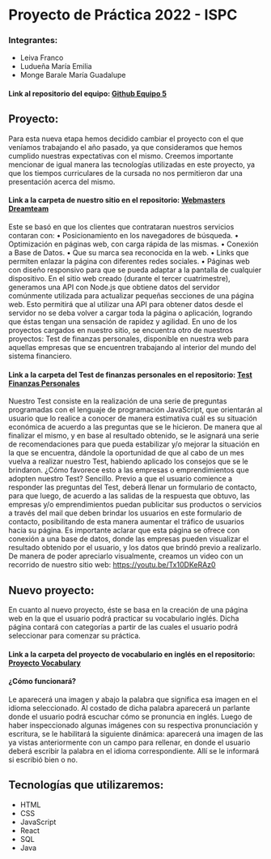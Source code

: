 # Proyecto de Práctica 2022 - ISPC

### Integrantes: 
 - Leiva Franco
 - Ludueña María Emilia
 - Monge Barale María Guadalupe

#### Link al repositorio del equipo: [Github Equipo 5](https://github.com/practicaproISPC/grupo-5-g5)

## Proyecto:
Para esta nueva etapa hemos decidido cambiar el proyecto con el que veníamos trabajando el año pasado, ya que consideramos que hemos cumplido nuestras expectativas con el mismo. Creemos importante mencionar de igual manera las tecnologías utilizadas en este proyecto, ya que los tiempos curriculares de la cursada no nos permitieron dar una presentación acerca del mismo.

#### Link a la carpeta de nuestro sitio en el repositorio: [Webmasters Dreamteam](https://github.com/practicaproISPC/grupo-5-g5/tree/main/Webmasters%20Dreamteam)

Este se basó en que los clientes que contrataran nuestros servicios contaran con:
    •	Posicionamiento en los navegadores de búsqueda.
    •	Optimización en páginas web, con carga rápida de las mismas.
    •	Conexión a Base de Datos.
    •	Que su marca sea reconocida en la web.
    •	Links que permiten enlazar la página con diferentes redes sociales.
    •	Páginas web con diseño responsivo para que se pueda adaptar a la pantalla de cualquier dispositivo.
En el sitio web creado (durante el tercer cuatrimestre), generamos una API con Node.js que obtiene datos del servidor comúnmente utilizada para actualizar pequeñas secciones de una página web. Esto permitirá que al utilizar una API para obtener datos desde el servidor no se deba volver a cargar toda la página o aplicación, logrando que éstas tengan una sensación de rapidez y agilidad.
En uno de los proyectos cargados en nuestro sitio, se encuentra otro de nuestros proyectos: Test de finanzas personales, disponible en nuestra web para aquellas empresas que se encuentren trabajando al interior del mundo del sistema financiero.

#### Link a la carpeta del Test de finanzas personales en el repositorio: [Test Finanzas Personales](https://github.com/practicaproISPC/grupo-5-g5/tree/main/Test%20Finanzas%20Personales)

Nuestro Test consiste en la realización de una serie de preguntas programadas con el lenguaje de programación JavaScript, que orientarán al usuario que lo realice a conocer de manera estimativa cuál es su situación económica de acuerdo a las preguntas que se le hicieron. De manera que al finalizar el mismo, y en base al resultado obtenido, se le asignará una serie de recomendaciones para que pueda estabilizar y/o mejorar la situación en la que se encuentra, dándole la oportunidad de que al cabo de un mes vuelva a realizar nuestro Test, habiendo aplicado los consejos que se le brindaron.
¿Cómo favorece esto a las empresas o emprendimientos que adopten nuestro Test?
Sencillo. Previo a que el usuario comience a responder las preguntas del Test, deberá llenar un formulario de contacto, para que luego, de acuerdo a las salidas de la respuesta que obtuvo, las empresas y/o emprendimientos puedan publicitar sus productos o servicios a través del mail que deben brindar los usuarios en este formulario de contacto, posibilitando de esta manera aumentar el tráfico de usuarios hacia su página. Es importante aclarar que esta página se ofrece con conexión a una base de datos, donde las empresas pueden visualizar el resultado obtenido por el usuario, y los datos que brindó previo a realizarlo.
De manera de poder apreciarlo visualmente, creamos un video con un recorrido de nuestro sitio web: https://youtu.be/Tx10DKeRAz0 

## Nuevo proyecto:
En cuanto al nuevo proyecto, éste se basa en la creación de una página web en la que el usuario podrá practicar su vocabulario inglés. 
Dicha página contará con categorías a partir de las cuales el usuario podrá seleccionar para comenzar su práctica.

#### Link a la carpeta del proyecto de vocabulario en inglés en el repositorio: [Proyecto Vocabulary](https://github.com/practicaproISPC/grupo-5-g5/tree/main/Vocabulary )

#### ¿Cómo funcionará?
Le aparecerá una imagen y abajo la palabra que significa esa imagen en el idioma seleccionado. Al costado de dicha palabra aparecerá un parlante donde el usuario podrá escuchar cómo se pronuncia en inglés. Luego de haber inspeccionado algunas imágenes con su respectiva pronunciación y escritura, se le habilitará la siguiente dinámica: aparecerá una imagen de las ya vistas anteriormente con un campo para rellenar, en donde el usuario deberá escribir la palabra en el idioma correspondiente. Allí se le informará si escribió bien o no.

## Tecnologías que utilizaremos:
 - HTML
 - CSS
 - JavaScript
 - React
 - SQL
 - Java 


